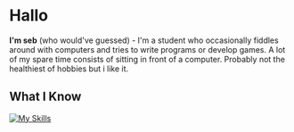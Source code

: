 # Hallo
**I'm seb** (who would've guessed) - I'm a student who occasionally fiddles around with computers and tries to write programs or develop games. A lot of my spare time consists of sitting in front of a computer. Probably not the healthiest of hobbies but i like it.

## What I Know
[![My Skills](https://skillicons.dev/icons?i=html,css)](https://skillicons.dev)
